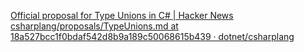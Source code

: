 
[Official proposal for Type Unions in C# | Hacker News](https://news.ycombinator.com/item?id=41183240)
[csharplang/proposals/TypeUnions.md at 18a527bcc1f0bdaf542d8b9a189c50068615b439 · dotnet/csharplang](https://github.com/dotnet/csharplang/blob/18a527bcc1f0bdaf542d8b9a189c50068615b439/proposals/TypeUnions.md)
